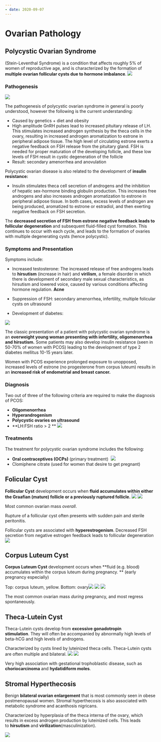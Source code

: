 ```yaml
---
- date: 2020-09-07
---
```


# Ovarian Pathology

## Polycystic Ovarian Syndrome

<!-- Polycystic Ovarian Syndrome is -->

(Stein-Leventhal Syndrome) is a condition that affects roughly 5% of women of reproductive age, and is characterized by the formation of **multiple ovarian follicular cysts due to hormone imbalance**.
![](https://photos.thisispiggy.com/file/wikiFiles/w1bg89u.jpg)

### Pathogenesis

<!-- Pathogenesis of PCOS: anovulation, cysts, hirsutism, insulin resistance -->

![](https://photos.thisispiggy.com/file/wikiFiles/yuCBbSv.jpg)

The pathogenesis of polycystic ovarian syndrome in general is poorly understood, however the following is the current understanding:

- Caused by genetics + diet and obesity
- High amplitude GnRH pulses lead to increased pituitary release of LH. This stimulates increased androgen synthesis by the theca cells in the ovary, resulting in increased androgen aromatization to estrone in peripheral adipose tissue. The high level of circulating estrone exerts a negative feedback on FSH release from the pituitary gland. FSH is needed for proper maturation of the developing follicle, and these low levels of FSH result in cystic degeneration of the follicle
- Result: secondary amenorrhea and anovulation 

<!-- Insulin and PCOS -->

Polycystic ovarian disease is also related to the development of **insulin resistance:**

- Insulin stimulates theca cell secretion of androgens and the inhibition of hepatic sex-hormone binding globulin production. This increases free androgens and also increases androgen aromatization to estrone in peripheral adipose tissue. In both cases, excess levels of androgen are being produced, aromatized to estrone or estradiol, and then exerting negative feedback on FSH secretion. 

The **decreased secretion of FSH from estrone negative feedback leads to follicular degeneration** and subsequent fluid-filled cyst formation. This continues to occur with each cycle, and leads to the formation of ovaries with multiple degenerating cysts (hence polycystic). 

### Symptoms and Presentation

<!-- Symptoms of PCOS -->

Symptoms include:

- Increased testosterone: The increased release of free androgens leads to **hirsutism** (increase in hair) and **virilism**, a female disorder in which there is development of secondary male sexual characteristics, as hirsutism and lowered voice, caused by various conditions affecting hormone regulation. **Acne**

- Suppression of FSH: secondary amenorrhea, infertility, multiple folicular cysts on ultrasound

- Development of diabetes:

![](https://photos.thisispiggy.com/file/wikiFiles/PnzGQIV.jpg)

<!-- PCOS classic case -->

The classic presentation of a patient with polycystic ovarian syndrome is an **overweight young woman presenting with infertility, oligomenorrhea and hirsutism.** Some patients may also develop insulin resistance (seen in 50-70% of women with PCOS) leading to the development of type 2 diabetes mellitus 10-15 years later.

<!-- PCOS risks -->

Women with PCOS experience prolonged exposure to unopposed, increased levels of estrone (no progesterone from corpus luteum) results in an **increased risk of endometrial and breast cancer.**

### Diagnosis

<!-- PCOS diagnosis -->

Two out of three of the following criteria are required to make the diagnosis of PCOS:

- **Oligomenorrhea**
- **Hyperandrogenism**
- **Polycystic ovaries on ultrasound**
- \*\*LH:FSH ratio > 2 \*\*
  ![](https://photos.thisispiggy.com/file/wikiFiles/UXGgBTq.jpg)

### Treatments

<!-- PCOS treatment -->

The treatment for polycystic ovarian syndrome includes the following:

- **Oral contraceptives (OCPs)** (primary treatment) 
  ![](https://photos.thisispiggy.com/file/wikiFiles/OABHckS.jpg)
- Clomiphene citrate (used for women that desire to get pregnant)

## Folicular Cyst

<!-- Follicular cyst is -->

**Follicular Cyst** development occurs when **fluid accumulates within either the Graafian (mature) follicle or a previously ruptured follicle.**
![](https://photos.thisispiggy.com/file/wikiFiles/BrBWvKs.jpg)
![](https://photos.thisispiggy.com/file/wikiFiles/DTYxZqS.jpg)

<!-- Follicular cysts -->

Most common ovarian mass _overall_. 

<!-- Follicular cyst symptoms -->

Rupture of a follicular cyst often presents with sudden pain and sterile peritonitis. 

<!-- Follicular cyst cause -->

Follicular cysts are associated with **hyperestrogenism**. Decreased FSH secretion from negative estrogen feedback leads to follicular degeneration
![](https://photos.thisispiggy.com/file/wikiFiles/HruFxp0.jpg)

## Corpus Luteum Cyst

<!-- Corpus luteum cyst is -->

**Corpus Luteum Cyst** development occurs when \*\*fluid (e.g. blood) accumulates within the corpus luteum during pregnancy. \*\* (early pregnancy especially)

Top: corpus luteum, yellow. Bottom: ovary![](https://photos.thisispiggy.com/file/wikiFiles/bUvvTYc.jpg)
![](https://photos.thisispiggy.com/file/wikiFiles/HkJisut.jpg)
![](https://photos.thisispiggy.com/file/wikiFiles/eNuFA0i.jpg)

<!-- corpus luteum cyst -->

The most common ovarian mass _during_ pregnancy, and most regress spontaneously. 

## Theca-Lutein Cyst

<!-- Theca lutein cysts cause and characteristics -->

Theca-Lutein cysts develop from **excessive gonadotropin stimulation**. They will often be accompanied by abnormally high levels of beta-hCG and high levels of androgens.

Characterized by cysts lined by luteinized theca cells. Theca-Lutein cysts are often multiple and bilateral.
![](https://photos.thisispiggy.com/file/wikiFiles/40Y21hk.jpg)
![](https://photos.thisispiggy.com/file/wikiFiles/ELfI7Rz.jpg)

<!-- Theca-Lutein cysts association -->

Very high association with gestational trophoblastic disease, such as **choriocarcinoma** and **hydatidiform moles**.

## Stromal Hyperthecosis

<!-- Stromal hyperthecosis is -->

Benign **bilateral ovarian enlargement** that is most commonly seen in obese postmenopausal women. Stromal hyperthecosis is also associated with metabolic syndrome and acanthosis nigricans. 

<!-- Stromal hyperthecosis pathogenesis -->

Characterized by hyperplasia of the theca interna of the ovary, which results in excess androgen production by luteinized cells. This leads to **hirsutism** and **virilization**(masculinization). 

![](https://photos.thisispiggy.com/file/wikiFiles/7REK29I.jpg)

